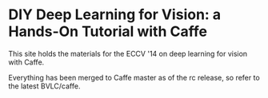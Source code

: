# DIY Deep Learning for Vision: a Hands-On Tutorial with Caffe

This site holds the materials for the ECCV '14 on deep learning for vision with Caffe.

Everything has been merged to Caffe master as of the rc release, so refer to the latest BVLC/caffe.
